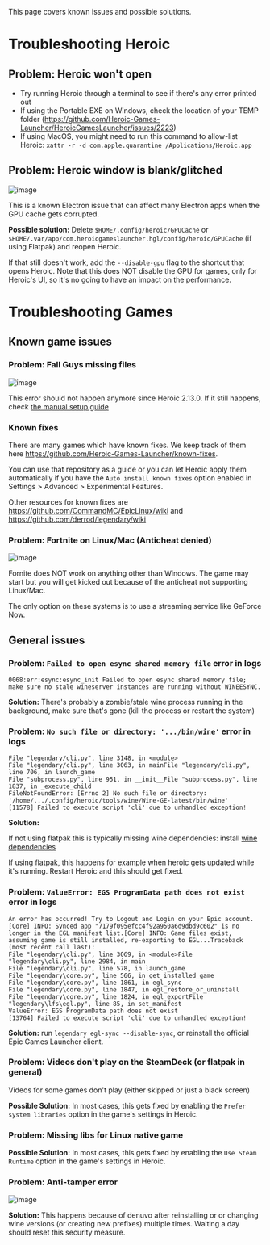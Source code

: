 This page covers known issues and possible solutions.

# Troubleshooting Heroic

## Problem: Heroic won't open

- Try running Heroic through a terminal to see if there's any error printed out
- If using the Portable EXE on Windows, check the location of your TEMP folder (https://github.com/Heroic-Games-Launcher/HeroicGamesLauncher/issues/2223)
- If using MacOS, you might need to run this command to allow-list Heroic: `xattr -r -d com.apple.quarantine /Applications/Heroic.app`

## Problem: Heroic window is blank/glitched

![image](https://github.com/Heroic-Games-Launcher/HeroicGamesLauncher/assets/188464/1f5d7a1a-969d-43f1-84dd-d52b31642ab3)

This is a known Electron issue that can affect many Electron apps when the GPU cache gets corrupted.

**Possible solution:**
Delete `$HOME/.config/heroic/GPUCache` or `$HOME/.var/app/com.heroicgameslauncher.hgl/config/heroic/GPUCache` (if using Flatpak) and reopen Heroic.

If that still doesn't work, add the `--disable-gpu` flag to the shortcut that opens Heroic. Note that this does NOT disable the GPU for games, only for Heroic's UI, so it's no going to have an impact on the performance.


# Troubleshooting Games

## Known game issues

### Problem: Fall Guys missing files

![image](https://github.com/Heroic-Games-Launcher/HeroicGamesLauncher/assets/188464/adfd8d7b-5942-4e1f-b5e4-6c9f07f3854c)

This error should not happen anymore since Heroic 2.13.0. If it still happens, check [the manual setup guide](Fall-Guys.md)

### Known fixes

There are many games which have known fixes. We keep track of them here https://github.com/Heroic-Games-Launcher/known-fixes.

You can use that repository as a guide or you can let Heroic apply them automatically if you have the `Auto install known fixes` option enabled in Settings > Advanced > Experimental Features.

Other resources for known fixes are https://github.com/CommandMC/EpicLinux/wiki and https://github.com/derrod/legendary/wiki


### Problem: Fortnite on Linux/Mac (Anticheat denied)

![image](https://github.com/Heroic-Games-Launcher/HeroicGamesLauncher/assets/188464/0fcea71d-a137-4ff4-b6ea-611c884371ee)

Fornite does NOT work on anything other than Windows. The game may start but you will get kicked out because of the anticheat not supporting Linux/Mac.

The only option on these systems is to use a streaming service like GeForce Now.


## General issues

### Problem: `Failed to open esync shared memory file` error in logs

`0068:err:esync:esync_init Failed to open esync shared memory file; make sure no stale wineserver instances are running without WINEESYNC.`

**Solution:** There's probably a zombie/stale wine process running in the background, make sure that's gone (kill the process or restart the system)


### Problem: `No such file or directory: '.../bin/wine'` error in logs

```
File "legendary/cli.py", line 3148, in <module>
File "legendary/cli.py", line 3063, in mainFile "legendary/cli.py", line 706, in launch_game
File "subprocess.py", line 951, in __init__File "subprocess.py", line 1837, in _execute_child
FileNotFoundError: [Errno 2] No such file or directory: '/home/.../.config/heroic/tools/wine/Wine-GE-latest/bin/wine'
[11578] Failed to execute script 'cli' due to unhandled exception!
```

**Solution:**

If not using flatpak this is typically missing wine dependencies: install [wine dependencies](https://discord.com/channels/812703221789097985/1044301598018515105/1044301598018515105)

If using flatpak, this happens for example when heroic gets updated while it's running. Restart Heroic and this should get fixed.


### Problem: `ValueError: EGS ProgramData path does not exist` error in logs

```
An error has occurred! Try to Logout and Login on your Epic account.
[Core] INFO: Synced app "7179f095efcc4f92a950a6d9dbd9c602" is no longer in the EGL manifest list.[Core] INFO: Game files exist, assuming game is still installed, re-exporting to EGL...Traceback (most recent call last):
File "legendary\cli.py", line 3069, in <module>File "legendary\cli.py", line 2984, in main
File "legendary\cli.py", line 578, in launch_game
File "legendary\core.py", line 566, in get_installed_game
File "legendary\core.py", line 1861, in egl_sync
File "legendary\core.py", line 1847, in egl_restore_or_uninstall
File "legendary\core.py", line 1824, in egl_exportFile "legendary\lfs\egl.py", line 85, in set_manifest
ValueError: EGS ProgramData path does not exist
[13764] Failed to execute script 'cli' due to unhandled exception!
```

**Solution:** run `legendary egl-sync --disable-sync`, or reinstall the official Epic Games Launcher client.


### Problem: Videos don't play on the SteamDeck (or flatpak in general)

Videos for some games don't play (either skipped or just a black screen)

**Possible Solution:** In most cases, this gets fixed by enabling the `Prefer system libraries` option in the game's settings in Heroic.


### Problem: Missing libs for Linux native game

**Possible Solution:** In most cases, this gets fixed by enabling the `Use Steam Runtime` option in the game's settings in Heroic.


### Problem: Anti-tamper error

![image](https://github.com/Heroic-Games-Launcher/HeroicGamesLauncher/assets/188464/066f2227-95af-4886-96db-41c966ebf508)

**Solution:** This happens because of denuvo after reinstalling or or changing wine versions (or creating new prefixes) multiple times. Waiting a day should reset this security measure.

